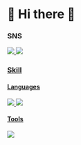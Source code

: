# 👋 Hi there 👋

### SNS
<a href="https://www.instagram.com/11.11_dh/" target="_blank"><img src="https://img.shields.io/badge/Instagram-E4405F?style=flat-square&logo=Instagram&logoColor=white"/>
<a href="https://1111-dh.tistory.com" target="_blank"><img src="https://img.shields.io/badge/Tistory-000000?style=flat-square&logo=Tistory&logoColor=white"/>
 
### Skill
#### Languages
<img src="https://img.shields.io/badge/C-A8B9CC?style=flat-square&logo=C&logoColor=white"/> <img src="https://img.shields.io/badge/Python-3776AB?style=flat-square&logo=Python&logoColor=white"/>

#### Tools
<img src="https://img.shields.io/badge/Unity-000000?style=flat-square&logo=Unity&logoColor=white"/>
